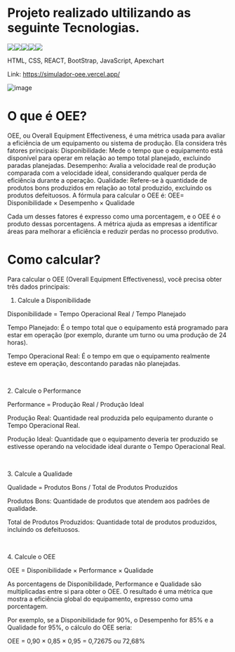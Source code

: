 <h1>Projeto realizado ultilizando as seguinte Tecnologias.</h1>

 <img src="https://img.shields.io/badge/HTML5-E34F26?style=for-the-badge&logo=html5&logoColor=white"><img src="https://img.shields.io/badge/CSS3-1572B6?style=for-the-badge&logo=css3&logoColor=white"><img src="https://img.shields.io/badge/React-20232A?style=for-the-badge&logo=react&logoColor=61DAFB"><img src="https://img.shields.io/badge/Bootstrap-563D7C?style=for-the-badge&logo=bootstrap&logoColor=white"><img src="https://img.shields.io/badge/JavaScript-F7DF1E?style=for-the-badge&logo=javascript&logoColor=black">

 HTML, CSS, REACT, BootStrap, JavaScript, Apexchart 

 Link: https://simulador-oee.vercel.app/

![image](https://github.com/user-attachments/assets/c7a49fc7-b732-41c8-ad66-3ee53db3859c)

 <h1>O que é OEE? </h1>
 <p>
OEE, ou Overall Equipment Effectiveness, é uma métrica usada para avaliar a eficiência de um equipamento ou sistema de produção. Ela considera três fatores principais:
Disponibilidade: Mede o tempo que o equipamento está disponível para operar em relação ao tempo total planejado, excluindo paradas planejadas.
Desempenho: Avalia a velocidade real de produção comparada com a velocidade ideal, considerando qualquer perda de eficiência durante a operação.
Qualidade: Refere-se à quantidade de produtos bons produzidos em relação ao total produzido, excluindo os produtos defeituosos.
A fórmula para calcular o OEE é:
OEE= Disponibilidade × Desempenho × Qualidade

Cada um desses fatores é expresso como uma porcentagem, e o OEE é o produto dessas porcentagens. A métrica ajuda as empresas a identificar áreas para melhorar a eficiência e reduzir perdas no processo produtivo. 
 </p>

 <h1>Como calcular?</h1>

 <p>
Para calcular o OEE (Overall Equipment Effectiveness), você precisa obter três dados principais:

1. Calcule a Disponibilidade
   
Disponibilidade = Tempo Operacional Real / Tempo Planejado
 

Tempo Planejado: É o tempo total que o equipamento está programado para estar em operação (por exemplo, durante um turno ou uma produção de 24 horas).

Tempo Operacional Real: É o tempo em que o equipamento realmente esteve em operação, descontando paradas não planejadas.
 </p>
 <br>
 <p>
    2. Calcule o Performance

Performance = Produção Real / Produção Ideal 

Produção Real: Quantidade real produzida pelo equipamento durante o Tempo Operacional Real. 

Produção Ideal: Quantidade que o equipamento deveria ter produzido se estivesse operando na velocidade ideal durante o Tempo Operacional Real.
   
 </p>
<br>
 <p>
3. Calcule a Qualidade
  
Qualidade = Produtos Bons / Total de Produtos Produzidos
​
   
Produtos Bons: Quantidade de produtos que atendem aos padrões de qualidade.
   
Total de Produtos Produzidos: Quantidade total de produtos produzidos, incluindo os defeituosos.
   
 </p>

<br>
 <p>
4. Calcule o OEE

OEE = Disponibilidade × Performance × Qualidade

As porcentagens de Disponibilidade, Performance e Qualidade são multiplicadas entre si para obter o OEE. O resultado é uma métrica que mostra a eficiência global do equipamento, expresso como uma porcentagem.

Por exemplo, se a Disponibilidade for 90%, o Desempenho for 85% e a Qualidade for 95%, o cálculo do OEE seria:

OEE = 0,90 × 0,85 × 0,95 = 0,72675 ou 72,68%

 </p>
 
